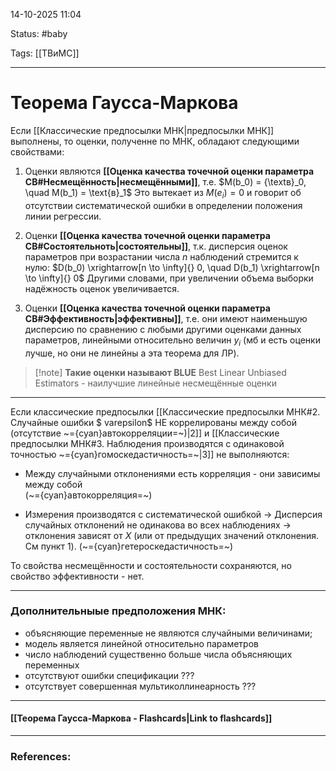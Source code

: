 
14-10-2025 11:04

Status: #baby 

Tags: [[ТВиМС]]

---
# Теорема Гаусса-Маркова

Если [[Классические предпосылки МНК|предпосылки МНК]] выполнены, то оценки, полученне по МНК, обладают следующими свойствами:

1. Оценки являются **[[Оценка качества точечной оценки параметра СВ#Несмещённость|несмещёнными]]**, т.е.
	$M(b_0) = {\textв}_0, \quad M(b_1) = \text{в}_1$ 
	Это вытекает из $M(e_i) = 0$ и говорит об отсутствии систематической ошибки в определении положения линии регрессии.
	
2. Оценки **[[Оценка качества точечной оценки параметра СВ#Состоятельноть|состоятельны]]**, т.к. дисперсия оценок параметров при возрастании числа $n$ наблюдений стремится к нулю:
	$D(b_0) \xrightarrow[n \to \infty]{} 0, \quad D(b_1) \xrightarrow[n \to \infty]{} 0$
	Другими словами, при увеличении объема выборки надёжность оценок увеличивается.
	
3. Оценки **[[Оценка качества точечной оценки параметра СВ#Эффективность|эффективны]]**, т.е. они имеют наименьшую дисперсию по сравнению с любыми другими оценками данных параметров, линейными относительно величин $y_i$ (мб и есть оценки лучше, но они не линейны а эта теорема для ЛР).

> [!note] **Такие оценки называют BLUE**
> Best Linear Unbiased Estimators - наилучшие линейные несмещённые оценки


---

Если классические предпосылки [[Классические предпосылки МНК#2. Случайные ошибки $ varepsilon$ НЕ коррелированы между собой (отсутствие ~={cyan}автокорреляции=~)|2]] и [[Классические предпосылки МНК#3. Наблюдения производятся с одинаковой точностью ~={cyan}гомоскедастичность=~|3]] не выполняются:

- Между случайными отклонениями есть корреляция - они зависимы между собой               
	(~={cyan}автокорреляция=~)
	
- Измерения производятся с систематической ошибкой -> Дисперсия случайных отклонений не одинакова во всех наблюдениях -> отклонения зависят от $X$ (или от предыдущих значений отклонения. См пункт 1).
	(~={cyan}гетероскедастичность=~)
	
То свойства несмещённости и состоятельности сохраняются, но свойство эффективности - нет.

---

### Дополнительныые предположения МНК:

- объясняющие переменные не являются случайными величинами;
- модель является линейной относительно параметров
- число наблюдений существенно больше числа объясняющих переменных
- отсутствуют ошибки спецификации    ???
- отсутствует совершенная мультиколлинеарность     ???


----
#### [[Теорема Гаусса-Маркова - Flashcards|Link to flashcards]]



---
### References:

